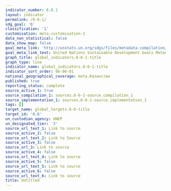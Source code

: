 ```yaml
---
indicator_number: 6.6.1
layout: indicator
permalink: /6-6-1/
sdg_goal: '6'
classification: '1'
customisation: meta.customisation-1
data_non_statistical: false
data_show_map: false
goal_meta_link: 'http://unstats.un.org/sdgs/files/metadata-compilation/Metadata-Goal-6.pdf'
goal_meta_link_text: United Nations Sustainable Development Goals Metadata (pdf 428kB)
graph_title: global_indicators.6-6-1-title
graph_type: line
indicator_name: global_indicators.6-6-1-title
indicator_sort_order: 06-06-01
national_geographical_coverage: meta.Казахстан
published: true
reporting_status: complete
source_active_1: true
source_compilation_1: sources.6-6-1-source_compilation_1
source_implementation_1: sources.6-6-1-source_implementation_1
tags: []
target_name: global_targets.6-6-title
target_id: '6.6'
un_custodian_agency: UNEP
un_designated_tier: '3'
source_url_text_1: Link to source
source_active_2: false
source_url_text_2: Link to Source
source_active_3: false
source_url_3: Link to source
source_active_4: false
source_url_text_4: Link to source
source_active_5: false
source_url_text_5: Link to source
source_active_6: false
source_url_text_6: Link to source
title: Untitled
---
```


